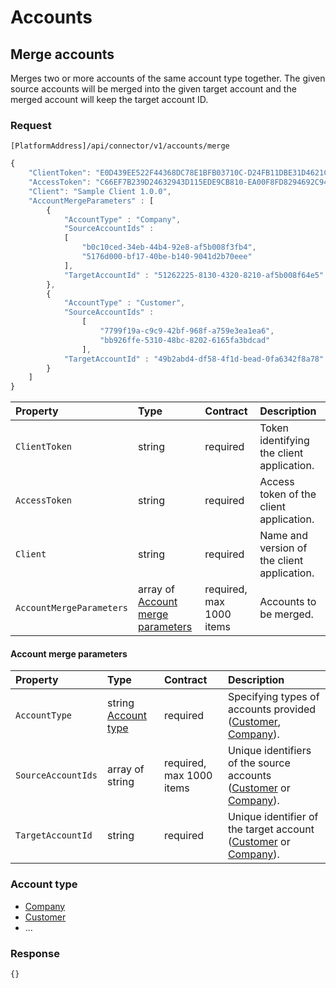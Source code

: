 # Accounts

## Merge accounts

Merges two or more accounts of the same account type together. The given source accounts will be merged into the given target account and the merged account will keep the target account ID.

### Request

`[PlatformAddress]/api/connector/v1/accounts/merge`

```javascript
{
    "ClientToken": "E0D439EE522F44368DC78E1BFB03710C-D24FB11DBE31D4621C4817E028D9E1D",
    "AccessToken": "C66EF7B239D24632943D115EDE9CB810-EA00F8FD8294692C940F6B5A8F9453D",
    "Client": "Sample Client 1.0.0",
    "AccountMergeParameters" : [
        {
            "AccountType" : "Company",
            "SourceAccountIds" : 
            [ 
                "b0c10ced-34eb-44b4-92e8-af5b008f3fb4",
                "5176d000-bf17-40be-b140-9041d2b70eee"
            ],
            "TargetAccountId" : "51262225-8130-4320-8210-af5b008f64e5"
        },
        {
            "AccountType" : "Customer",
            "SourceAccountIds" :
                [
                    "7799f19a-c9c9-42bf-968f-a759e3ea1ea6",
                    "bb926ffe-5310-48bc-8202-6165fa3bdcad"
                ],
            "TargetAccountId" : "49b2abd4-df58-4f1d-bead-0fa6342f8a78"
        }
    ]
}
```

| Property | Type | Contract | Description |
| :-- | :-- | :-- | :-- |
| `ClientToken` | string | required | Token identifying the client application. |
| `AccessToken` | string | required | Access token of the client application. |
| `Client` | string | required | Name and version of the client application. |
| `AccountMergeParameters` | array of [Account merge parameters](#account-merge-parameters) | required, max 1000 items | Accounts to be merged. |

#### Account merge parameters

| Property | Type | Contract | Description |
| :-- | :-- | :-- | :-- |
| `AccountType` | string [Account type](#account-type)| required | Specifying types of accounts provided ([Customer](../operations/customers.md#customer), [Company](../operations/companies.md#company)). |
| `SourceAccountIds` | array of string | required, max 1000 items | Unique identifiers of the source accounts ([Customer](../operations/customers.md#customer) or [Company](../operations/companies.md#company)). |
| `TargetAccountId` | string | required | Unique identifier of the target account ([Customer](../operations/customers.md#customer) or [Company](../operations/companies.md#company)). |

### Account type

* [Company](companies.md#company)
* [Customer](customers.md#customer)
* ...

### Response

```javascript
{}
```
